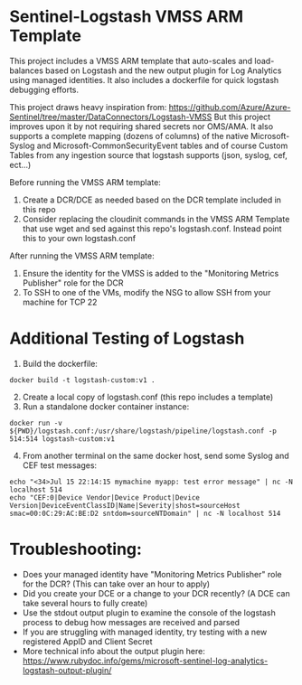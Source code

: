 # Sentinel-Logstash VMSS ARM Template
This project includes a VMSS ARM template that auto-scales and load-balances based on Logstash and the new output plugin for Log Analytics using managed identities.
It also includes a dockerfile for quick logstash debugging efforts.

This project draws heavy inspiration from: https://github.com/Azure/Azure-Sentinel/tree/master/DataConnectors/Logstash-VMSS
But this project improves upon it by not requiring shared secrets nor OMS/AMA. It also supports a complete mapping (dozens of columns) of the native Microsoft-Syslog and Microsoft-CommonSecurityEvent tables and of course Custom Tables from any ingestion source that logstash supports (json, syslog, cef, ect...)

Before running the VMSS ARM template:
1. Create a DCR/DCE as needed based on the DCR template included in this repo
2. Consider replacing the cloudinit commands in the VMSS ARM Template that use wget and sed against this repo's logstash.conf. Instead point this to your own logstash.conf

After running the VMSS ARM template:
1. Ensure the identity for the VMSS is added to the "Monitoring Metrics Publisher" role for the DCR
2. To SSH to one of the VMs, modify the NSG to allow SSH from your machine for TCP 22

# Additional Testing of Logstash
1. Build the dockerfile:
```
docker build -t logstash-custom:v1 .
```
2. Create a local copy of logstash.conf (this repo includes a template)
3. Run a standalone docker container instance:
```
docker run -v ${PWD}/logstash.conf:/usr/share/logstash/pipeline/logstash.conf -p 514:514 logstash-custom:v1
```
4. From another terminal on the same docker host, send some Syslog and CEF test messages:
```
echo "<34>Jul 15 22:14:15 mymachine myapp: test error message" | nc -N localhost 514
echo "CEF:0|Device Vendor|Device Product|Device Version|DeviceEventClassID|Name|Severity|shost=sourceHost smac=00:0C:29:AC:BE:D2 sntdom=sourceNTDomain" | nc -N localhost 514
```

# Troubleshooting:
- Does your managed identity have "Monitoring Metrics Publisher" role for the DCR? (This can take over an hour to apply)
- Did you create your DCE or a change to your DCR recently? (A DCE can take several hours to fully create)
- Use the stdout output plugin to examine the console of the logstash process to debug how messages are received and parsed
- If you are struggling with managed identity, try testing with a new registered AppID and Client Secret
- More technical info about the output plugin here: https://www.rubydoc.info/gems/microsoft-sentinel-log-analytics-logstash-output-plugin/
